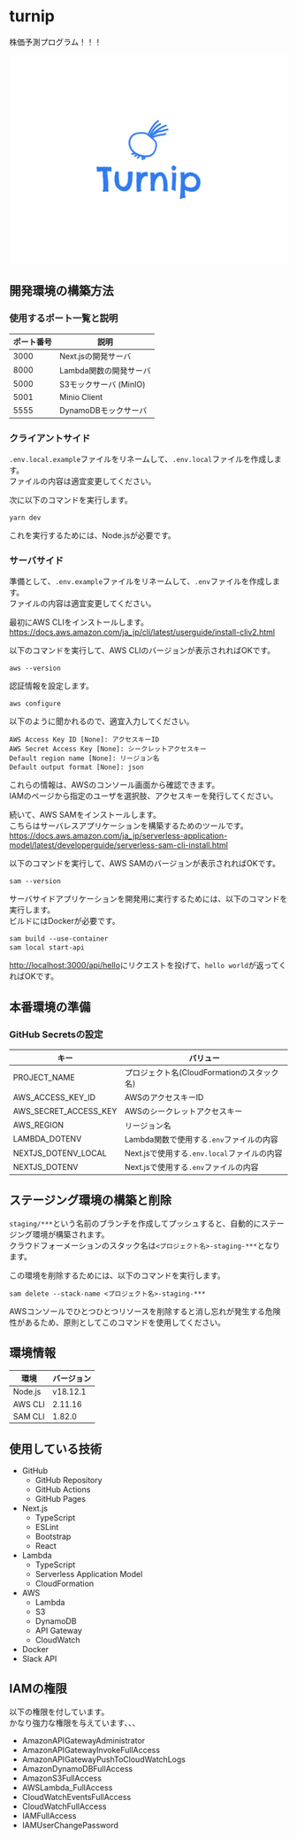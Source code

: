 # turnip

株価予測プログラム！！！  

![Logo](./logo.svg)  

## 開発環境の構築方法

### 使用するポート一覧と説明

| ポート番号 | 説明 |
| --- | --- |
| 3000 | Next.jsの開発サーバ |
| 8000 | Lambda関数の開発サーバ |
| 5000 | S3モックサーバ (MinIO) |
| 5001 | Minio Client |
| 5555 | DynamoDBモックサーバ |

### クライアントサイド

`.env.local.example`ファイルをリネームして、`.env.local`ファイルを作成します。  
ファイルの内容は適宜変更してください。  

次に以下のコマンドを実行します。  

```shell
yarn dev
```

これを実行するためには、Node.jsが必要です。  

### サーバサイド

準備として、`.env.example`ファイルをリネームして、`.env`ファイルを作成します。  
ファイルの内容は適宜変更してください。  

最初にAWS CLIをインストールします。  
<https://docs.aws.amazon.com/ja_jp/cli/latest/userguide/install-cliv2.html>  

以下のコマンドを実行して、AWS CLIのバージョンが表示されればOKです。  

```shell
aws --version
```

認証情報を設定します。  

```shell
aws configure
```

以下のように聞かれるので、適宜入力してください。

```shell
AWS Access Key ID [None]: アクセスキーID
AWS Secret Access Key [None]: シークレットアクセスキー
Default region name [None]: リージョン名
Default output format [None]: json
```

これらの情報は、AWSのコンソール画面から確認できます。  
IAMのページから指定のユーザを選択肢、アクセスキーを発行してください。  

続いて、AWS SAMをインストールします。  
こちらはサーバレスアプリケーションを構築するためのツールです。  
<https://docs.aws.amazon.com/ja_jp/serverless-application-model/latest/developerguide/serverless-sam-cli-install.html>  

以下のコマンドを実行して、AWS SAMのバージョンが表示されればOKです。  

```shell
sam --version
```

サーバサイドアプリケーションを開発用に実行するためには、以下のコマンドを実行します。  
ビルドにはDockerが必要です。  

```shell
sam build --use-container
sam local start-api
```

<http://localhost:3000/api/hello>にリクエストを投げて、`hello world`が返ってくればOKです。  

## 本番環境の準備

### GitHub Secretsの設定

| キー | バリュー |
| --- | --- |
| PROJECT_NAME | プロジェクト名(CloudFormationのスタック名) |
| AWS_ACCESS_KEY_ID | AWSのアクセスキーID |
| AWS_SECRET_ACCESS_KEY | AWSのシークレットアクセスキー |
| AWS_REGION | リージョン名 |
| LAMBDA_DOTENV | Lambda関数で使用する`.env`ファイルの内容 |
| NEXTJS_DOTENV_LOCAL | Next.jsで使用する`.env.local`ファイルの内容 |
| NEXTJS_DOTENV | Next.jsで使用する`.env`ファイルの内容 |

## ステージング環境の構築と削除

`staging/***`という名前のブランチを作成してプッシュすると、自動的にステージング環境が構築されます。  
クラウドフォーメーションのスタック名は`<プロジェクト名>-staging-***`となります。  

この環境を削除するためには、以下のコマンドを実行します。  

```shell
sam delete --stack-name <プロジェクト名>-staging-***
```

AWSコンソールでひとつひとつリソースを削除すると消し忘れが発生する危険性があるため、原則としてこのコマンドを使用してください。  

## 環境情報

| 環境 | バージョン |
| --- | --- |
| Node.js | v18.12.1 |
| AWS CLI | 2.11.16 |
| SAM CLI | 1.82.0 |

## 使用している技術

- GitHub
  - GitHub Repository
  - GitHub Actions
  - GitHub Pages
- Next.js
  - TypeScript
  - ESLint
  - Bootstrap
  - React
- Lambda
  - TypeScript
  - Serverless Application Model
  - CloudFormation
- AWS
  - Lambda
  - S3
  - DynamoDB
  - API Gateway
  - CloudWatch
- Docker
- Slack API

## IAMの権限

以下の権限を付しています。  
かなり強力な権限を与えています、、、  

- AmazonAPIGatewayAdministrator
- AmazonAPIGatewayInvokeFullAccess
- AmazonAPIGatewayPushToCloudWatchLogs
- AmazonDynamoDBFullAccess
- AmazonS3FullAccess
- AWSLambda_FullAccess
- CloudWatchEventsFullAccess
- CloudWatchFullAccess
- IAMFullAccess
- IAMUserChangePassword
